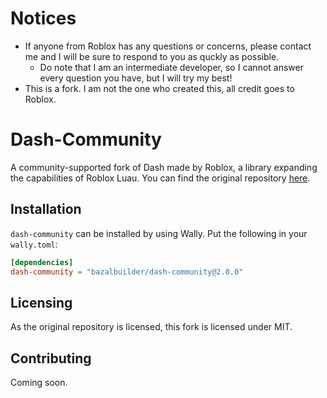 # Notices
* If anyone from Roblox has any questions or concerns, please contact me and I will be sure to respond to you as quckly as possible.
    * Do note that I am an intermediate developer, so I cannot answer every question you have, but I will try my best!
* This is a fork. I am not the one who created this, all credit goes to Roblox.

# Dash-Community
A community-supported fork of Dash made by Roblox, a library expanding the capabilities of Roblox Luau. You can find the original repository [here](https://github.com/Roblox/dash).

## Installation
`dash-community` can be installed by using Wally. Put the following in your `wally.toml`:
```toml
[dependencies]
dash-community = "bazalbuilder/dash-community@2.0.0"
```

## Licensing
As the original repository is licensed, this fork is licensed under MIT.

## Contributing
Coming soon.
